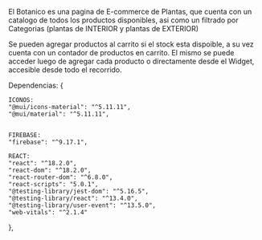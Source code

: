El Botanico es una pagina de E-commerce de Plantas, que cuenta con un catalogo de todos los productos disponibles, asi como un filtrado por Categorias (plantas de INTERIOR y plantas de EXTERIOR)

Se pueden agregar productos al carrito si el stock esta dispoible, a su vez cuenta con un contador de productos en carrito. El mismo se puede acceder luego de agregar cada producto o directamente desde el Widget, accesible desde todo el recorrido.

Dependencias: {

    ICONOS:
    "@mui/icons-material": "^5.11.11",  
    "@mui/material": "^5.11.11",

    
    FIREBASE:
    "firebase": "^9.17.1",

    REACT:
    "react": "^18.2.0",
    "react-dom": "^18.2.0",
    "react-router-dom": "^6.8.0",
    "react-scripts": "5.0.1",
    "@testing-library/jest-dom": "^5.16.5",
    "@testing-library/react": "^13.4.0",
    "@testing-library/user-event": "^13.5.0",
    "web-vitals": "^2.1.4"
  },

